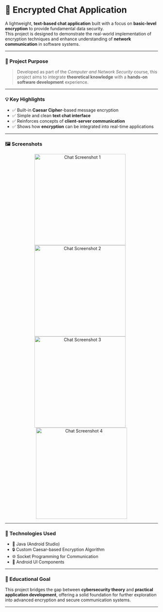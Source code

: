 # 🔐 Encrypted Chat Application

A lightweight, **text-based chat application** built with a focus on **basic-level encryption** to provide fundamental data security.  
This project is designed to demonstrate the real-world implementation of encryption techniques and enhance understanding of **network communication** in software systems.

---

### 📌 Project Purpose

> Developed as part of the *Computer and Network Security* course, this project aims to integrate **theoretical knowledge** with a **hands-on software development** experience.

---

### 💡 Key Highlights

- ✅ Built-in **Caesar Cipher**-based message encryption
- ✅ Simple and clean **text chat interface**
- ✅ Reinforces concepts of **client-server communication**
- ✅ Shows how **encryption** can be integrated into real-time applications

---

### 🖼️ Screenshots

<p align="center">
  <img src="https://github.com/user-attachments/assets/09f4f39b-67f0-40c0-9f8d-0bdd002c75a7" alt="Chat Screenshot 1" width="300" style="margin-right:10px;"/>
  <img src="https://github.com/user-attachments/assets/5de019a8-d296-4d00-a307-d34a9ba09ca3" alt="Chat Screenshot 2" width="300" style="margin-right:10px;"/>
  <img src="https://github.com/user-attachments/assets/bd0078e8-b5e3-48b7-a4f3-fab1a591069d" alt="Chat Screenshot 3" width="300" style="margin-right:10px;"/>
  <img src="https://github.com/user-attachments/assets/4c2af003-6651-479b-b2a7-cf2001e8c166" alt="Chat Screenshot 4" width="300"/>
</p>

---

### 🚀 Technologies Used

- 🧠 Java (Android Studio)
- 🔒 Custom Caesar-based Encryption Algorithm
- 🌐 Socket Programming for Communication
- 📱 Android UI Components

---

### 🎯 Educational Goal

This project bridges the gap between **cybersecurity theory** and **practical application development**, offering a solid foundation for further exploration into advanced encryption and secure communication systems.

---



